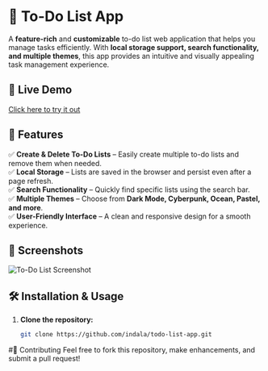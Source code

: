 # 📌 To-Do List App

A **feature-rich** and **customizable** to-do list web application that helps you manage tasks efficiently. With **local storage support, search functionality, and multiple themes**, this app provides an intuitive and visually appealing task management experience.

## 🚀 Live Demo
[Click here to try it out](https://indala.github.io/todo-list-app/)  

## 🎨 Features

✅ **Create & Delete To-Do Lists** – Easily create multiple to-do lists and remove them when needed.  
✅ **Local Storage** – Lists are saved in the browser and persist even after a page refresh.  
✅ **Search Functionality** – Quickly find specific lists using the search bar.  
✅ **Multiple Themes** – Choose from **Dark Mode, Cyberpunk, Ocean, Pastel, and more**.  
✅ **User-Friendly Interface** – A clean and responsive design for a smooth experience.  

## 📸 Screenshots
![To-Do List Screenshot](screenshot.png)  

## 🛠️ Installation & Usage

1. **Clone the repository:**
   ```sh
   git clone https://github.com/indala/todo-list-app.git
#🤝 Contributing
Feel free to fork this repository, make enhancements, and submit a pull request!


